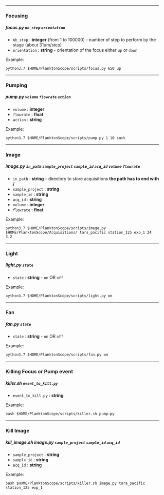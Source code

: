 _________________
### Focusing
##### focus.py `nb_step` `orientation`

- `nb_step` : **integer** (from 1 to 100000) - number of step to perform by the stage (about 31um/step)
- `orientation` : **string** - orientation of the focus either `up` or `down`

Example:

    python3.7 $HOME/PlanktonScope/scripts/focus.py 650 up

_________________
### Pumping
##### pump.py `volume` `flowrate` `action`

- `volume` : **integer** 
- `flowrate` : **float** 
- `action` : **string**

Example:

    python3.7 $HOME/PlanktonScope/scripts/pump.py 1 10 suck
    
_________________
### Image
##### image.py `in_path` `sample_project` `sample_id` `acq_id` `volume` `flowrate`

- `in_path` : **string** - directory to store acquisitions **the path has to end with /**
- `sample_project` : **string**
- `sample_id` : **string**
- `acq_id` : **string**
- `volume` : **integer**
- `flowrate` : **float**

Example:

    python3.7 $HOME/PlanktonScope/scripts/image.py $HOME/PlanktonScope/Acquisitions/ tara_pacific station_125 exp_1 24 3.2
    

_________________

### Light
##### light.py `state`

- `state` : **string** - `on` OR `off`

Example:

    python3.7 $HOME/PlanktonScope/scripts/light.py on


_________________
### Fan
##### fan.py `state`

- `state` : **string** - `on` OR `off`

Example:

    python3.7 $HOME/PlanktonScope/scripts/fan.py on
    
_________________
### Killing Focus or Pump event
##### killer.sh `event_to_kill.py`

- `event_to_kill.py` : **string**


Example:

    bash $HOME/PlanktonScope/scripts/killer.sh pump.py
    
_________________
### Kill Image
##### kill_image.sh image.py `sample_project` `sample_id` `acq_id`

- `sample_project` : **string**
- `sample_id` : **string**
- `acq_id` : **string**

Example:

    bash $HOME/PlanktonScope/scripts/killer.sh image.py tara_pacific station_125 exp_1
    
